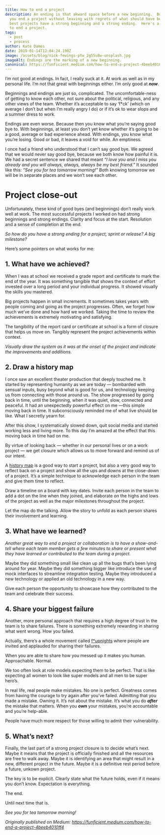```yaml
---
title: How to end a project
description: An ending is that akward space before a new beginning.  But how do
  you end a project without leaving with regrets of what should have been?  The
  best projects have a strong beginning and a strong ending.  Here's a few ways
  to end a project.
tags:
  - post
  - process
author: Kate Dames
date: 2019-01-14T12:04:24.190Z
image: /assets/blog/nick-fewings-ptw_2g55u8w-unsplash.jpg
imageAlt: Endings are the marking of a new beginning.
canonical: https://funficient.medium.com/how-to-end-a-project-4beeb4010ff4
---
```

I’m not good at endings. In fact, I really suck at it. At work as well as in my personal life. I’m not that great with beginnings either. I’m only good at ***now***.

Beginnings and endings are just so, complicated. The uncomfortable-ness of getting to know each other, not sure about the political, religious, and any other views of the team. Whether it’s acceptable to say ‘f*ck’ (which on average I don’t but when I’m really angry I do) or if it’s ok to wear slops and a summer dress to work.

Endings are even worse. Because then you know what you’re saying good bye to. With beginnings, at least you don’t yet know whether it’s going to be a good, average or bad experience ahead. With endings, you know what you’re losing. Good or bad, it leaves a void for while. An emptiness.

I once had a friend who understood that I can’t say good bye. We agreed that we would never say good bye, because we both know how painful it is. We had a secret sentence we shared that meant *“I love you and I miss you already and you will always, always, always be my best friend.”* It sounded like this: *“See you for tea tomorrow morning!”* Both knowing tomorrow we will be in separate places and we won’t see each other.

# Project close-out

Unfortunately, these kind of good byes (and beginnings) don’t really work well at work. The most successful projects I worked on had strong beginnings and strong endings. Clarity and focus at the start. Resolution and a sense of completion at the end.

*So how do you have a strong ending for a project, sprint or release? A big milestone?*

Here’s some pointers on what works for me:

## 1. What have we achieved?

When I was at school we received a grade report and certificate to mark the end of the year. It was something tangible that shows the context of effort invested over a long period and your individual progress. It showed visually the skills you mastered.

Big projects happen in small increments. It sometimes takes years with people coming and going as the project progresses. Often, we forget how much we’ve done and how hard we worked. Taking the time to review the achievements is extremely motivating and satisfying.

The tangibility of the report card or certificate at school is a form of closure that helps us move on. Tangibly represent the project achievements within context.

*Visually draw the system as it was at the onset of the project and indicate the improvements and additions.*

## 2. Draw a history map

I once saw an excellent theater production that deeply touched me. It started by representing humanity as we are today — bombarded with sensual inputs, busy beyond what is good for us, and technology keeping us from connecting with those around us. The show progressed by going back in time, until the beginning, when it was quiet, slow, connected and peaceful. It had an unexpectedly powerful effect on me —this simple moving back in time. It subconsciously reminded me of what live should be like. What I secretly yearn for.

After this show, I systematically slowed down, quit social media and started working less and living more. To this day I’m amazed at the effect that this moving back in time had on me.

By virtue of looking back — whether in our personal lives or on a work project — we get closure which allows us to move forward and remind us of our intent.

A [history map](https://gamestorming.com/history-map/) is a good way to start a project, but also a very good way to reflect back on a project and show all the ups and downs at the close-down of a project. It’s a simple technique to acknowledge each person in the team and give them time to reflect.

Draw a timeline on a board with key dates. Invite each person in the team to add a dot on the line when they joined, and elaborate on the highs and lows of the project as well as the major milestones throughout the project.

Let the map do the talking. Allow the story to unfold as each person shares their involvement and learning.

## 3. What have we learned?

*Another great way to end a project or collaboration is to have a show-and-tell where each team member gets a few minutes to share or present what they have learned or contributed to the team during a project.*

Maybe they did something small like clean up all the bugs that’s been lying around for year. Maybe they did something bigger like introduce the use of mock interfaces to streamline integration testing. Maybe they introduced a new technology or applied an old technology in a new way.

Give each person the opportunity to showcase how they contributed to the team and celebrate their success.

## 4. Share your biggest failure

Another, more personal approach that requires a high degree of trust in the team is to share failures. There is something extremely rewarding in sharing what went wrong. How you failed.

Actually, there’s a whole movement called [f*upnights](https://fuckupnights.com) where people are invited and applauded for sharing their failures.

When you are able to share how you messed up it makes you human. Approachable. Normal.

We too often look at role models expecting them to be perfect. That is like expecting all women to look like super models and all men to be super hero’s.

In real life, real people make mistakes. No one is perfect. Greatness comes from having the courage to try again after you’ve failed. Admitting that you made a mistake. Owning it. It’s not about the mistake. It’s what you do ***after*** the mistake that matters. When you ***own*** your mistakes, you’re accountable and you’re help-able.

People have much more respect for those willing to admit their vulnerability.

## 5. What’s next?

Finally, the last part of a strong project closure is to decide what’s next. Maybe it means that the project is officially finished and all the resources are free to walk away. Maybe it is identifying an area that might result in a new, different project in the future. Maybe it is a definitive rest period before a future, unkown project.

The key is to be explicit. Clearly state what the future holds, even if it means you don’t know. Expectation is everything.

The end.

Until next time that is.

*See you for tea tomorrow morning!*





*Originally published on Medium: https://funficient.medium.com/how-to-end-a-project-4beeb4010ff4*